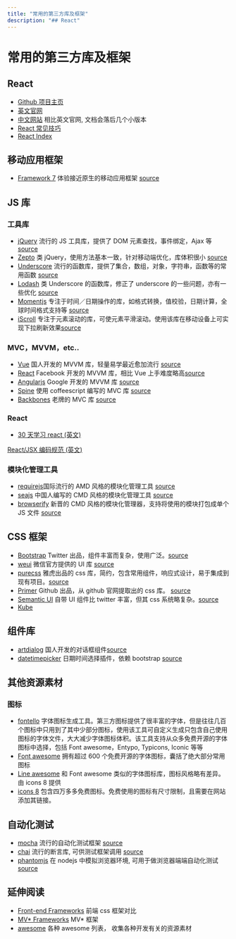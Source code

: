 ```yaml
---
title: "常用的第三方库及框架"
description: "## React"
---
```


# 常用的第三方库及框架

## React

- [Github 项目主页](https://github.com/facebook/react)
- [英文官网](https://reactjs.org/docs/getting-started.html)
- [中文网站](https://www.reactjscn.com/docs/getting-started.html) 相比英文官网, 文档会落后几个小版本
- [React 常见技巧](https://hateonion.me/books/react-bits-cn/)
- [React Index](https://react-index.com/)

## 移动应用框架

- [Framework 7](https://framework7.io/) 体验接近原生的移动应用框架 [source]()

## JS 库

### 工具库

- [jQuery](https://jquery.com/) 流行的 JS 工具库，提供了 DOM 元素查找，事件绑定，Ajax 等 [source](https://github.com/jquery/jquery)
- [Zepto](http://zeptojs.com/) 类 jQuery，使用方法基本一致，针对移动端优化，库体积很小 [source](https://github.com/madrobby/zepto/)
- [Underscore](http://underscorejs.org/) 流行的函数库，提供了集合，数组，对象，字符串，函数等的常用函数 [source](https://github.com/jashkenas/underscore)
- [Lodash](https://lodash.com/) 类 Underscore 的函数库，修正了 underscore 的一些问题，亦有一些优化 [source](https://github.com/lodash/lodash/)
- [Momentjs](https://momentjs.com/) 专注于时间／日期操作的库，如格式转换，值校验，日期计算，全球时间格式支持等 [source](https://github.com/moment/moment/)
- [iScroll](http://iscrolljs.com/) 专注于元素滚动的库，可使元素平滑滚动。使用该库在移动设备上可实现下拉刷新效果[source](https://github.com/cubiq/iscroll)

### MVC，MVVM，etc..

- [Vue](https://cn.vuejs.org/) 国人开发的 MVVM 库，轻量易学最近愈加流行 [source](https://github.com/vuejs/vue)
- [React](https://facebook.github.io/react/) Facebook 开发的 MVVM 库，相比 Vue 上手难度略高[source](https://github.com/facebook/react)
- [Angularjs](https://angularjs.org/) Google 开发的 MVVM 库 [source](https://github.com/angular/angular.js)
- [Spine](https://spine.github.io/) 使用 coffeescript 编写的 MVC 库 [source](https://github.com/spine/spine)
- [Backbones](http://backbonejs.org/) 老牌的 MVC 库 [source](https://github.com/jashkenas/backbone/)

### React

- [30 天学习 react (英文)](https://github.com/fullstackreact/30-days-of-react)


[React/JSX 编码规范 (英文)](https://github.com/airbnb/javascript/blob/master/react/README.md)

### 模块化管理工具

- [requirejs](http://requirejs.org/)国际流行的 AMD 风格的模块化管理工具 [source](https://github.com/requirejs/requirejs)
- [seajs](http://seajs.org/docs/) 中国人编写的 CMD 风格的模块化管理工具 [source](https://github.com/seajs/seajs)
- [browserify](http://browserify.org/) 新晋的 CMD 风格的模块化管理器，支持将使用的模块打包成单个 JS 文件 [source](https://github.com/substack/node-browserify)

## CSS 框架

- [Bootstrap](http://getbootstrap.com/) Twitter 出品，组件丰富而复杂，使用广泛。[source](https://github.com/twbs/bootstrap/)
- [weui](https://weui.io/) 微信官方提供的 UI 库 [source](https://github.com/weui/weui)
- [purecss](http://purecss.io/) 雅虎出品的 css 库，简约，包含常用组件，响应式设计，易于集成到现有项目。[source](https://github.com/yahoo/pure/)
- [Primer](http://primercss.io/) Github 出品，从 github 官网提取出的 css 库。 [source](https://github.com/primer/primer)
- [Semantic UI](http://semantic-ui.com/) 自带 UI 组件比 twitter 丰富，但其 css 系统略复杂。[source](https://github.com/semantic-org/semantic-ui/)
- [Kube](https://imperavi.com/kube/css/)

## 组件库

- [artdialog](https://aui.github.io/artDialog/) 国人开发的对话框组件[source](https://github.com/aui/artDialog)
- [datetimepicker](https://eonasdan.github.io/bootstrap-datetimepicker/) 日期时间选择插件，依赖 bootstrap [source](https://github.com/Eonasdan/bootstrap-datetimepicker)

## 其他资源素材

### 图标

- [fontello](http://fontello.com/) 字体图标生成工具。第三方图标提供了很丰富的字体，但是往往几百个图标中只用到了其中少部分图标，使用该工具可自定义生成只包含自己使用图标的字体文件，大大减少字体图标体积。该工具支持从众多免费开源的字体图标中选择，包括 Font awesome，Entypo, Typicons, Iconic 等等
- [Font awesome](http://fontawesome.io/) 拥有超过 600 个免费开源的字体图标，囊括了绝大部分常用图标
- [Line awesome](https://icons8.com/line-awesome) 和 Font awesome 类似的字体图标库，图标风格略有差异。由 icons 8 提供
- [icons 8](https://icons8.com/) 包含四万多多免费图标。免费使用的图标有尺寸限制，且需要在网站添加其链接。

## 自动化测试

- [mocha](https://mochajs.org/) 流行的自动化测试框架 [source](https://github.com/mochajs/mocha)
- [chai](http://chaijs.com/) 流行的断言库, 可供测试框架调用 [source](https://github.com/chaijs/chai)
- [phantomjs](http://phantomjs.org/) 在 nodejs 中模拟浏览器环境, 可用于做浏览器端端自动化测试 [source](https://github.com/ariya/phantomjs/)

## 延伸阅读

- [Front-end Frameworks](http://usablica.github.io/front-end-frameworks/compare.html) 前端 css 框架对比
- [MV\* Frameworks](http://todomvc.com/) MV\* 框架
- [awesome](https://github.com/sindresorhus/awesome) 各种 awesome 列表， 收集各种开发有关的资源素材
